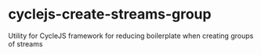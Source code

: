 # cyclejs-create-streams-group
Utility for CycleJS framework for reducing boilerplate when creating groups of streams
